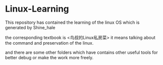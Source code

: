 # Linux-Learning
This repository has contained the learning of the linux OS which is generated by Shine_hale

the corresponding textbook is <鸟叔的Linux私房菜> it means talking about the command and preservation of the linux.

and there are some other folders which have contains other useful tools for better debug or make the work more freely.

